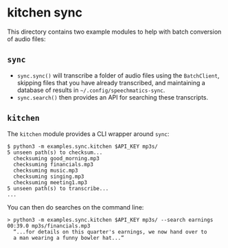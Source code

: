 # kitchen sync

This directory contains two example modules to help with batch conversion of
audio files:


## `sync`

* `sync.sync()` will transcribe a folder of audio files using the
  `BatchClient`, skipping files that you have already transcribed, and
  maintaining a database of results in `~/.config/speechmatics-sync`.
* `sync.search()` then provides an API for searching these transcripts.


## `kitchen`

The `kitchen` module provides a CLI wrapper around `sync`:

```
$ python3 -m examples.sync.kitchen $API_KEY mp3s/
5 unseen path(s) to checksum...
  checksuming good_morning.mp3
  checksuming financials.mp3
  checksuming music.mp3
  checksuming singing.mp3
  checksuming meeting1.mp3
5 unseen path(s) to transcribe...
...
```

You can then do searches on the command line:

```
> python3 -m examples.sync.kitchen $API_KEY mp3s/ --search earnings
00:39.0 mp3s/financials.mp3
  “...for details on this quarter's earnings, we now hand over to
  a man wearing a funny bowler hat...“
```
